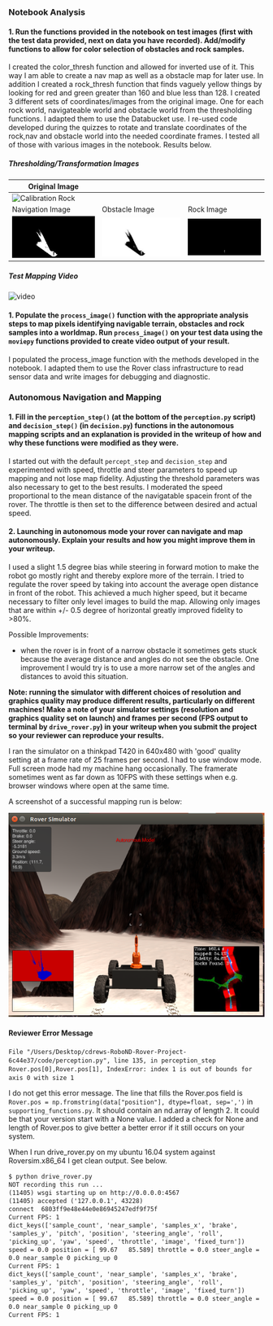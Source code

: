 [//]: # (Image References)

[image1]: ./misc/rover_image.jpg
[image2]: ./calibration_images/example_grid1.jpg
[image3]: ./calibration_images/example_rock1.jpg 
[nav_image]: ./output/warped_threshed.jpg
[obst_image]: ./output/warped_threshed_inv.jpg
[rock_image]: ./output/warped_threshed_rock.jpg
[video]: ./output/test_mapping.gif
[screenshot]: ./output/screenshot.png


### Notebook Analysis
#### 1. Run the functions provided in the notebook on test images (first with the test data provided, next on data you have recorded). Add/modify functions to allow for color selection of obstacles and rock samples.

I created the color_thresh function and allowed for inverted use of it. This way I am able to create a nav map as well as a obstacle map for later use. In addition I created a rock_thresh function that finds vaguely yellow things by looking for red and green greater than 160 and blue less than 128. 
I created 3 different sets of coordinates/images from the original image. One for each rock world, navigateable world and obstacle world from the thresholding functions. I adapted them to use the Databucket use.
I re-used code developed during the quizzes to rotate and translate coordinates of the rock,nav and obstacle world into the needed coordinate frames. 
I tested all of those with various images in the notebook. Results below.

##### Thresholding/Transformation Images

| Original Image              |     |     |
| --------------------------- | --- | --- | 
| ![Calibration Rock][image3] |     |     |
| Navigation Image | Obstacle Image | Rock Image |
| ![Navigation Thresholded Image][nav_image] | ![Obstacle Image][obst_image] | ![Rock Image][rock_image] |

##### Test Mapping Video
![video][video]

#### 1. Populate the `process_image()` function with the appropriate analysis steps to map pixels identifying navigable terrain, obstacles and rock samples into a worldmap.  Run `process_image()` on your test data using the `moviepy` functions provided to create video output of your result. 

I populated the process_image function with the methods developed in the notebook. I adapted them to use the Rover class infrastructure to read sensor data and write images for debugging and diagnostic.


### Autonomous Navigation and Mapping

#### 1. Fill in the `perception_step()` (at the bottom of the `perception.py` script) and `decision_step()` (in `decision.py`) functions in the autonomous mapping scripts and an explanation is provided in the writeup of how and why these functions were modified as they were.

I started out with the default `percept_step` and `decision_step` and experimented with speed, throttle and steer parameters to speed up mapping and not lose map fidelity. Adjusting the threshold parameters was also necessary to get to the best results.
I moderated the speed proportional to the mean distance of the navigatable spacein front of the rover. The throttle is then set to the difference between desired and actual speed. 

#### 2. Launching in autonomous mode your rover can navigate and map autonomously.  Explain your results and how you might improve them in your writeup.  

I used a slight 1.5 degree bias while steering in forward motion to make the robot go mostly right and thereby explore more of the terrain.
I tried to regulate the rover speed by taking into account the average open distance in front of the robot. This achieved a much higher speed, but it became necessary to filter only level images to build the map. Allowing only images that are within +/- 0.5 degree of horizontal greatly improved fidelity to >80%. 

Possible Improvements:
* when the rover is in front of a narrow obstacle it sometimes gets stuck because the average distance and angles do not see the obstacle. One improvement I would try is to use a more narrow set of the angles and distances to avoid this situation.


**Note: running the simulator with different choices of resolution and graphics quality may produce different results, particularly on different machines!  Make a note of your simulator settings (resolution and graphics quality set on launch) and frames per second (FPS output to terminal by `drive_rover.py`) in your writeup when you submit the project so your reviewer can reproduce your results.**

I ran the simulator on a thinkpad T420 in 640x480 with 'good' quality setting at a frame rate of 25 frames per second. I had to use window mode. Full screen mode had my machine hang occasionally.
The framerate sometimes went as far down as 10FPS with these settings when e.g. browser windows where open at the same time.

A screenshot of a successful mapping run is below:

![alt text][screenshot]


#### Reviewer Error Message

`File "/Users/Desktop/cdrews-RoboND-Rover-Project-6c44e37/code/perception.py", line 135, in perception_step Rover.pos[0],Rover.pos[1], IndexError: index 1 is out of bounds for axis 0 with size 1`

I do not get this error message. The line that fills the Rover.pos field is
`Rover.pos = np.fromstring(data["position"], dtype=float, sep=',')` in `supporting_functions.py`. It should contain an nd.array of length 2. It could be that your version start with a None value. I added a check for None and length of Rover.pos to give better a better error if it still occurs on your system.

When I run drive_rover.py on my ubuntu 16.04 system against Roversim.x86_64 I get clean output. See below.
```
$ python drive_rover.py 
NOT recording this run ...
(11405) wsgi starting up on http://0.0.0.0:4567
(11405) accepted ('127.0.0.1', 43228)
connect  6803ff9e48e44e0e86945247edf9f75f
Current FPS: 1
dict_keys(['sample_count', 'near_sample', 'samples_x', 'brake', 'samples_y', 'pitch', 'position', 'steering_angle', 'roll', 'picking_up', 'yaw', 'speed', 'throttle', 'image', 'fixed_turn'])
speed = 0.0 position = [ 99.67   85.589] throttle = 0.0 steer_angle = 0.0 near_sample 0 picking_up 0
Current FPS: 1
dict_keys(['sample_count', 'near_sample', 'samples_x', 'brake', 'samples_y', 'pitch', 'position', 'steering_angle', 'roll', 'picking_up', 'yaw', 'speed', 'throttle', 'image', 'fixed_turn'])
speed = 0.0 position = [ 99.67   85.589] throttle = 0.0 steer_angle = 0.0 near_sample 0 picking_up 0
Current FPS: 1
```


